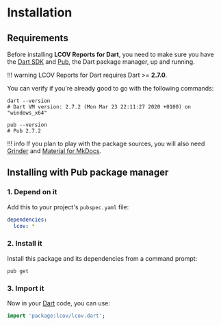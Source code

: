 # Installation

## Requirements
Before installing **LCOV Reports for Dart**, you need to make sure you have the [Dart SDK](https://dart.dev/tools/sdk)
and [Pub](https://dart.dev/tools/pub), the Dart package manager, up and running.

!!! warning
    LCOV Reports for Dart requires Dart >= **2.7.0**.

You can verify if you're already good to go with the following commands:

```shell
dart --version
# Dart VM version: 2.7.2 (Mon Mar 23 22:11:27 2020 +0100) on "windows_x64"

pub --version
# Pub 2.7.2
```

!!! info
    If you plan to play with the package sources, you will also need
    [Grinder](https://google.github.io/grinder.dart) and [Material for MkDocs](https://squidfunk.github.io/mkdocs-material).

## Installing with Pub package manager

### 1. Depend on it
Add this to your project's `pubspec.yaml` file:

```yaml
dependencies:
  lcov: *
```

### 2. Install it
Install this package and its dependencies from a command prompt:

```shell
pub get
```

### 3. Import it
Now in your [Dart](https://dart.dev) code, you can use:

```dart
import 'package:lcov/lcov.dart';
```
